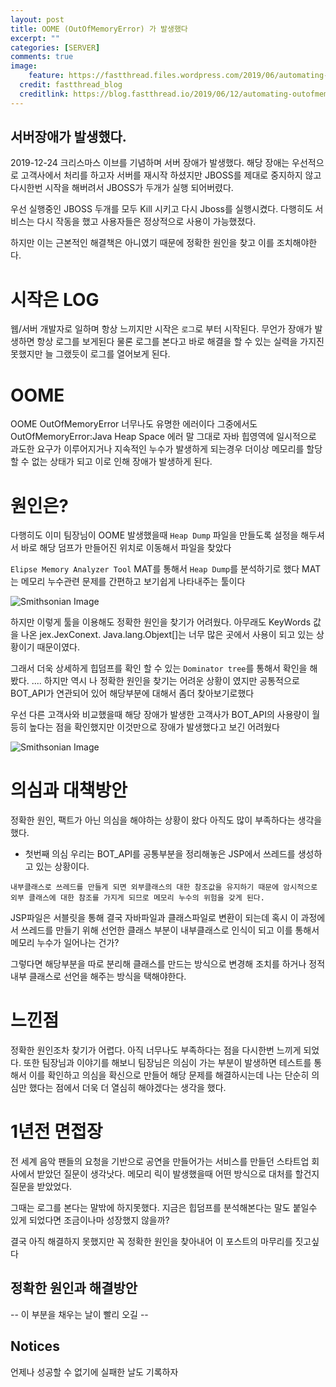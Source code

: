 ```yaml
---
layout: post
title: OOME (OutOfMemoryError) 가 발생했다 
excerpt: ""
categories: [SERVER]
comments: true
image:
    feature: https://fastthread.files.wordpress.com/2019/06/automating-error.png
  credit: fastthread_blog
  creditlink: https://blog.fastthread.io/2019/06/12/automating-outofmemoryerror-troubleshooting/
---
```


## 서버장애가 발생했다.

2019-12-24 크리스마스 이브를 기념하며 서버 장애가 발생했다.
해당 장애는 우선적으로 고객사에서 처리를 하고자 서버를 재시작 하셨지만
JBOSS를 제대로 중지하지 않고 다시한번 시작을 해버려서 JBOSS가 두개가 실행
되어버렸다.

우선 실행중인 JBOSS 두개를 모두 Kill 시키고 다시 Jboss를 실행시켰다.
다행히도 서비스는 다시 작동을 했고 사용자들은 정상적으로 사용이 가능했졌다.

하지만 이는 근본적인 해결책은 아니였기 때문에 정확한 원인을 찾고 이를 조치해야한다. 

# 시작은 LOG

웹/서버 개발자로 일하며 항상 느끼지만 시작은 `로그`로 부터 시작된다.
무언가 장애가 발생하면 항상 로그를 보게된다 물론 로그를 본다고 바로 해결을
할 수 있는 실력을 가지진 못했지만 늘 그랬듯이 로그를 열어보게 된다.

# OOME 

OOME OutOfMemoryError 너무나도 유명한 에러이다 
그중에서도  OutOfMemoryError:Java Heap Space 에러 말 그대로
자바 힙영역에 일시적으로 과도한 요구가 이루어지거나 지속적인 누수가
발생하게 되는경우 더이상 메모리를 할당할 수 없는 상태가 되고 이로 인해
장애가 발생하게 된다.

# 원인은?

다행히도 이미 팀장님이 OOME 발생했을때 `Heap Dump` 파일을 만들도록
설정을 해두셔서 바로 해당 덤프가 만들어진 위치로 이동해서 파일을 찾았다

`Elipse Memory Analyzer Tool` MAT를 통해서 `Heap Dump`를 분석하기로 했다
MAT는 메모리 누수관련 문제를 간편하고 보기쉽게 나타내주는 툴이다

![Smithsonian Image](https://flow.team/flowImg/FLOW_201912264988410_3201556c-73e4-4ccc-a8fc-8fe491ba6597_thumb.png)

하지만 이렇게 툴을 이용해도 정확한 원인을 찾기가 어려웠다.
아무래도 KeyWords 값을 나온 jex.JexConext. Java.lang.Objext[]는 
너무 많은 곳에서 사용이 되고 있는 상황이기 때문이였다.

그래서 더욱 상세하게 힙덤프를 확인 할 수 있는 `Dominator tree`를 통해서
확인을 해봤다.
.... 하지만 역시 나 정확한 원인을 찾기는 어려운 상황이 였지만 공통적으로 BOT_API가 연관되어 있어 해당부분에 대해서 좀더 찾아보기로했다

우선 다른 고객사와 비교했을때 해당 장애가 발생한 고객사가 BOT_API의 사용량이
월등히 높다는 점을 확인했지만 이것만으로 장애가 발생했다고 보긴 어려웠다

![Smithsonian Image](https://flow.team/flowImg/FLOW_20191226549636_672e0652-7f83-4166-a15a-fb9406f4bf09_thumb.png)



# 의심과 대책방안

정확한 원인, 팩트가 아닌 의심을 해야하는 상황이 왔다 아직도 많이 부족하다는 생각을 했다. 

* 첫번째 의심
 우리는 BOT_API를 공통부분을 정리해놓은 JSP에서 쓰레드를 생성하고 있는 상황이다.
 
 `내부클래스로 쓰레드를 만들게 되면 외부클래스의 대한 참조값을 유지하기 때문에 암시적으로 외부 클래스에 대한 참조를 가지게 되므로 메모리 누수의 위험을 갖게 된다.` 

JSP파일은 서블릿을 통해 결국 자바파일과 클래스파일로 변환이 되는데 혹시
이 과정에서 쓰레드를 만들기 위해 선언한 클래스 부분이 내부클래스로 인식이 되고
이를 통해서 메모리 누수가 일어나는 건가?

그렇다면 해당부분을 따로 분리해 클래스를 만드는 방식으로 변경해 조치를 하거나 정적 내부 클래스로 선언을 해주는 방식을 택해야한다.


# 느낀점

정확한 원인조차 찾기가 어렵다. 아직 너무나도 부족하다는 점을 다시한번 느끼게 되었다. 또한 팀장님과 이야기를 해보니 팀장님은 의심이 가는 부분이 발생하면
테스트를 통해서 이를 확인하고 의심을 확신으로 만들어 해당 문제를 해결하시는데
나는 단순히 의심만 했다는 점에서 더욱 더 열심히 해야겠다는 생각을 했다.


# 1년전 면접장

전 세계 음악 팬들의 요청을 기반으로 공연을 만들어가는 서비스를 만들던 스타트업 회사에서 받았던 질문이 생각낫다. 메모리 릭이 발생했을때 어떤 방식으로 대처를 할건지 질문을 받았었다. 

그때는 로그를 본다는 말밖에 하지못했다.
지금은 힙덤프를 분석해본다는 말도 붙일수 있게 되었다면 조금이나마 성장했지 않을까?

결국 아직 해결하지 못했지만 꼭 정확한 원인을 찾아내어 이 포스트의 마무리를 짓고싶다


## 정확한 원인과 해결방안
-- 이 부분을 채우는 날이 빨리 오길 --

## Notices
언제나 성공할 수 없기에 실패한 날도 기록하자